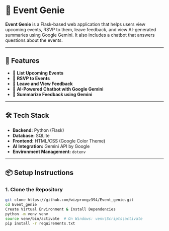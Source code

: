 # 🎉 Event Genie

**Event Genie** is a Flask-based web application that helps users view upcoming events, RSVP to them, leave feedback, and view AI-generated summaries using Google Gemini. It also includes a chatbot that answers questions about the events.

---

## 🚀 Features

- 📅 **List Upcoming Events**
- 📝 **RSVP to Events**
- 💬 **Leave and View Feedback**
- 🤖 **AI-Powered Chatbot with Google Gemini**
- 🧠 **Summarize Feedback using Gemini**

---

## 🛠️ Tech Stack

- **Backend:** Python (Flask)
- **Database:** SQLite
- **Frontend:** HTML/CSS (Google Color Theme)
- **AI Integration:** Gemini API by Google
- **Environment Management:** `dotenv`

---

## 📦 Setup Instructions

### 1. Clone the Repository

```bash
git clone https://github.com/wizprongz394/Event_genie.git
cd Event_genie
Create Virtual Environment & Install Dependencies
python -m venv venv
source venv/bin/activate  # On Windows: venv\Scripts\activate
pip install -r requirements.txt
